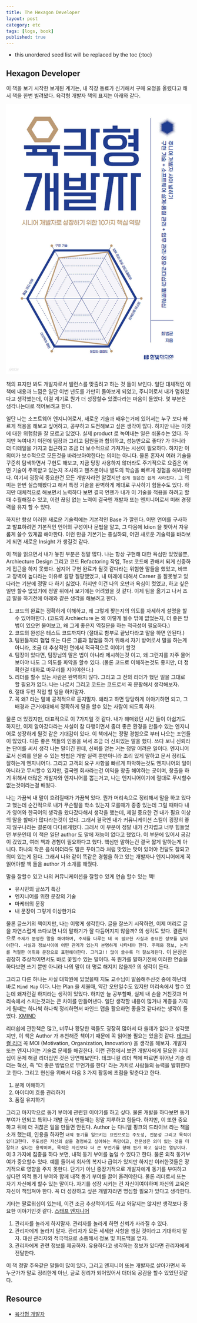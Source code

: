 ```yaml
---
title: The Hexagon Developer
layout: post
category: etc
tags: [logs, book]
published: true
---
```


* this unordered seed list will be replaced by the toc
{:toc}

## Hexagon Developer

이 책을 보기 시작한 보게된 계기는, 내 직장 동료가 신기해서 구매 요청을 올렸다고 해서 책을 한번 빌려봤다. 육각형 개발자 책의 표지는 아래와 같다.

![The Hexagon Developer](../../../assets/img/photo/12-18-2023/book.jpg)

책의 표지만 봐도 개발자로서 밸런스를 맞출려고 하는 것 들이 보인다. 일단 대체적인 이 책에 내용과 느낌은 일단 이번 년도를 가만히 돌아보게 되었고, 주니어로서 내가 멈춰있다고 생각했는데, 이걸 계기로 뭔가 더 성장할수 있겠다라는 마음이 들었다. 몇 부분은 생각나는대로 적어보려고 한다.

일단 나는 소프트웨어 엔지니어로서, 새로운 기술과 배우는거에 있어서는 누구 보다 빠르게 적용을 해보고 싶어하고, 공부하고 도전해보고 싶은 생각이 많다. 하지만 나는 이것에 대한 위험함을 잘 모르고 있었다. 실제 product 로 녹여내는 일은 쉬울수는 있다. 하지만 녹여내기 이전에 팀장과 그리고 팀원들과 합의하고, 성능만으로 좋다? 가 아니라 더 디테일을 가지고 접근하고 조금 더 보수적으로 가져가는 시선이 필요하다. 하지만 이 의미가 보수적으로 모든것을 바라보아야한다는 의미는 아니다. 물론 혼자서 여러 기술을 꾸준히 탐색하면서 구현도 해보고, 지금 당장 사용하지 않더라도 주기적으로 요즘은 어떤 기술이 주목받고 있는지 조사하고 핸즈온이나 별도의 학습을 빠르게 경험을 해봐야한다. 여기서 굉장히 중요한건 모든 개발자라면 알겠지만 `쉽게 얻은건 쉽게 사라진다.` 그 의미는 한번 실습해봤다고 해서 특정 기술을 완벽하게 제대로 구사하기 힘들수도 있다. 하지만 대체적으로 해보면서 노력하다 보면 결국 언젠가 내가 이 기술을 적용을 하려고 할때 수월해질수 있고, 이런 끊임 없는 노력이 결국엔 개발자 또는 엔지니어로서 미래 경쟁력을 유지 할 수 있다. 

하지만 항상 이러한 새로운 기술력에는 기본적인 Base 가 깔린다. 어떤 언어를 구사하고 발표하려면 기본적인 언어의 구성이나 문법을 알고, 그 다음에 Idion 을 찾아서 자유롭게 쓸수 있게끔 해야한다. 이런 만큼 기본기는 충실하되, 어떤 새로운 기술력을 바라보게 되면 새로운 Insight 가 생길것 같다.

이 책을 읽으면서 내가 놓친 부분은 정말 많다. 나는 항상 구현해 대한 욕심만 있었을뿐, Archiecture Design 그리고 코드 Refactoring 작업, Test 코드에 관해서 되게 신중하게 접근을 하지 못했다. 심지어 구현 완료가 될것 같다라는 위험한 말들을 했었고, 바쁘고 장벽이 높다라는 이유로 갈팡 질팡했었고, 내 미래에 대해서 Career 을 잘못쌓고 있다라는 기분에 정말 다 하기 싫었다. 하지만 이건 나의 오만과 욕심이 컷었고, 하고 싶은 일만 할수 없었기에 정말 위에서 보기에는 어려웠을 것 같다. 이제 팀을 옮기고 나서 조금 말을 하기전에 아래와 같은 생각을 해보려고 한다.

1. 코드의 완료는 정확하게 이해하고, 왜 그렇게 짲는지의 의도를 자세하게 설명을 할수 있어야한다. (코드의 Archiecture 는 왜 이렇게 될수 밖에 없었는지, 더 좋은 방법이 있으면 물어보고, 왜 그게 좋은지 역질문을 하는 적극성이 필요하다.)
2. 코드의 완성은 테스트 코드까지다 (절대로 함부로 끝났다라고 말을 하면 안된다.)
3. 팀원들끼리 협업 또는 다른 그룹과 협업을 하기 위해서 자기 방어로서 말을 하는게 아니라, 조금 더 추상적인 면에서 적극적으로 이야기 할것
4. 팀장이 있다면, 팀장님의 말은 법이 아니라 제시하는것 이고, 왜 그런지를 자주 물어보아야 나도 그 의도를 파악을 할수 있다. (물론 코드로 이해하는것도 좋지만, 더 정확한걸 대화로 마무리를 지어야한다.)
5. 리더를 할수 있는 사람은 완벽하지 않다. 그리고 그 전의 리더가 했던 일을 그대로 할 필요가 없다. 나는 나로서 그리고 코드는 코드로서 꼭 분활해서 생각해보자.
6. 절대 두번 작업 할 일을 하지말자.
7. 꼭 왜? 라는 말에 공격적으로 듣지말자. 왜라고 하면 당당하게 이야기하면 되고, 그 배경과 근거에대해서 정확하게 말을 할수 있는 사람이 되도록 하자.

물론 더 있겠지만, 대표적으로 이 7가지일 것 같다. 내가 해매왔던 시간 들이 아쉽기도 하지만, 이제 알아갔다라는 사실이 참 다행이면서 좀더 좋은 환경을 만들수 있는 엔지니어로 성장하게 될것 같은 기대감이 있다. 이 책에서는 정말 경험으로 부터 나오는 조언들이 많았다. 다른 좋은 책들의 인용을 써서 조금 더 신뢰있는 말을 했다. 쓰다 보니 신뢰라는 단어를 써서 생각 나는 말이긴 한데, 신뢰를 얻는 거는 정말 어려운 일이다. 엔지니어로서 신뢰를 얻을 수 있는 방법은 개발 실력 뿐만아니라 조리 있게 말하고 문서 정리도 잘하는게 엔지니어다. 그리고 고객의 요구 사항을 빠르게 파악하는것도 엔지니어의 일이 아니라고 무시할수 있지만, 결국엔 회사라는건 이익을 창출 해야하는 곳이며, 창출을 하기 위해서 더많은 개발자와 엔지니어를 뽑는거고, 나는 엔지니어이기에 절대로 무시할수 없는것이라는걸 배웠다. 

나는 가끔씩 내 말이 흐려질때가 가끔씩 있다. 뭔가 머리속으로 정리해서 말을 하고 있다고 했는데 순간적으로 내가 무슨말을 학소 있는지 모를때가 종종 있는데 그럴 때마다 내가 영어와 한국어의 생각을 왔다갔다해서 생각을 했는데, 제일 중요한 건 내가 필요 이상의 말을 할때가 많다라는것이 있다. 그래서 결국엔 내가 커뮤니케이션 스킬이 굉장히 좋지 않구나라는 결론에 다다르게했다. 그래서 이 부분이 정말 내가 간지럽고 너무 힘들었던 부분인데 이 책은 일단 author 도 말에 재능이 없다고 했었다. 이 부분에 있어서 공감이 갔었고, 여러 책과 경험이 필요하다고 했다. 핵심만 말하는건 결국 짧게 말하는게 아니다. 하나의 작은 음식이더라도 말은 푸아그라 처럼 맛있는 맛이 있어야 전달도 잘되고 의미 있는게 된다. 그래서 나와 같이 똑같은 경험을 하고 있는 개발자나 엔지니어에게 꼭 읽어야할 책 들을 author 가 소개를 해줬다. 

말을 잘할수 있고 나의 커뮤니케이션을 잘할수 있게 연습 할수 있는 책!

* 유시민의 글쓰기 특강
* 엔지니어를 위한 문장의 기술
* 마케터의 문장
* 내 문장이 그렇게 이상한가요

물론 글쓰기의 책이지만, 나는 이렇게 생각한다. 글을 잘쓰기 시작하면, 이제 머리로 글을 자연스럽게 쓰다보면 나의 말하기가 잘 다듬어지지 않을까? 의 생각도 있다. 결론적으로 `주제가 분명한 말을 해야하며, 주제를 다루는 데 꼭 필요한 사실과 중요한 정보를 담아야한다. 사실과 정보사이에 어떤 관계가 있는지 분명하게 나타내야 한다. 주제와 정보, 논리를 적절한 어휘와 문장으로 표현해야한다. 그리고!! 많이 쓸수록 더 잘쓰게된다.` 이 문장은 굉장히 추상적이면서도 바로 꽃힐수 있는 말이다. 꼭 뭔가를 말하기전에 이러한 연습을 하다보면 쓰기 뿐만 아니라 나의 말이 더 명료 해지지 않을까? 의 생각이 든다.

그리고 다른 하나는 사실 대학원에 있었을때 지도 교수님이 말씀해주신것 중에 하난데 바로 `Mind Map` 이다. 나는 Plan 을 세울때, 약간 오만일수도 있지만 머리속에서 할수 있는데 왜저런걸 하지라는 생각이 있었다. 하지만 늘 공부할때, 실제 내 손을 거친것과 머리속에서 스치는것과는 큰 차이를 만들어낸다. 일단 생각할 내용이 많거나 계층을 가지게 될때는 하나씩 하나씩 정리하면서 마인드 맵을 활요하면 좋을것 같다라는 생각이 들었다. [XMIND](https://xmind.app/)

리더쉽에 관한책은 많고, 너무나 황당한 책들도 굉장히 많아서 다 쓸데가 없다고 생각했지만, 이 책은 Author 가 추천해준 책이기 때문에 꼭 읽어볼 필요는 있을것 같다. [테크니컬 리더](https://www.yes24.com/Product/Goods/8301368) 꼭 MOI (Motivation, Organization, Innovation) 을 생각을 해보자. 개발자 또는 엔지니어는 기술로 문제를 해결한다. 이런 관점에서 보면 개발자에게 필요한 리더십이 문제 해결 리더십인 것은 당연해보인다. 테크니컬 리더 책에 따르면 뛰어난 기술 리더는 혁신, 즉 "더 좋은 방법으로 무언가를 한다' 라는 가치로 사람들의 능력을 발휘한다고 한다. 그리고 현신을 위해서 다음 3 가지 활동에 초점을 맞춘다고 한다.

1. 문제 이해하기
2. 아이디어 흐름 관리하기
3. 품질 유지하기

그리고 마지막으로 동기 부여에 관련된 이야기를 하고 싶다. 물론 개발을 하다보면 동기부여가 안되고 특히나 개발 문서 만들때는 정말 지루하고 힘들다. 하지만, 이 또한 중요하고 뒤에 더 귀찮은 일을 만들면 안된다. Author 는 다니엘 핑크의 드라이브 라는 책을 소개 했는데, 인용을 하자면 `내적 동기를 일으키는 요인으로는 주도성, 전문성 그리고 목적이 있다고한다. 주도성은 자신의 삶을 결정하고 싶어하는 욕망이고, 전문성은 의미 있는 것을 더잘하고 싶다는 용막이며, 목적은 자신보다 더 큰 무언가를 향해 뭔가 하고 싶다는 열망이다.` 이 3 가지에 집중을 하다 보면, 내적 동기 부여를 높일 수 있다고 한다. 물론 외적 동기부여가 중요할수 있다. 예를 들어서 회사의 복지나 급여가 있지만 하지만 이러한것들은 장기적으로 영향을 주지 못한다. 단기가 아닌 중장기적으로 개발자에게 동기를 부여하고 싶다면 외적 동기 부여와 함께 내적 동기 부여를 끌어 올려야한다. 물론 리더로서 또는 자기 자신에게 할수 있는 말이다. 자기를 성장 시키는 건 자신이여야하며 자신의 교육은 자신이 책임져야 한다. 꼭 더 성장하고 싶은 개발자라면 명심할 필요가 있다고 생각한다.

기타는 팔로워십이 있는데, 이건 조금 추상적이기도 하고 와닿지는 않지만 생각보다 중요한 이야기인것 같다. [스태프 엔지니어](https://www.aladin.co.kr/shop/wproduct.aspx?ItemId=301411563)

1. 관리자를 놀라게 하지말자. 관리자를 놀라게 하면 신뢰가 사라질 수 있다.
2. 관리자에게 놀라지 말자. 관리자가 모든 세세한 사항을 챙길 것이라고 기대하지 말자. 대신 관리자와 적극적으로 소통해서 정보 및 피드백을 얻자.
3. 관리자에게 관련 정보를 제공하자. 유용하다고 생각하는 정보가 있다면 관리자에게 전달한다.

이 책 정말 주옥같은 말들이 많이 있다, 그리고 엔지니어 또는 개발자로 살아가면서 꼭 누군가가 말로 정리한게 아닌, 글로 정리가 되어있어서 더더욱 공감을 할수 있었던것같다.

## Resource

* [육각형 개발자](https://www.yes24.com/Product/Goods/120215040)